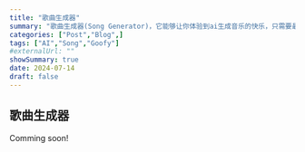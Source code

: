 ```yaml
---
title: "歌曲生成器"
summary: "歌曲生成器(Song Generator)，它能够让你体验到ai生成音乐的快乐，只需要最简单的操作，即可生成效果不错的歌曲"
categories: ["Post","Blog",]
tags: ["AI","Song","Goofy"]
#externalUrl: ""
showSummary: true
date: 2024-07-14
draft: false
---
```


## 歌曲生成器
Comming soon!

